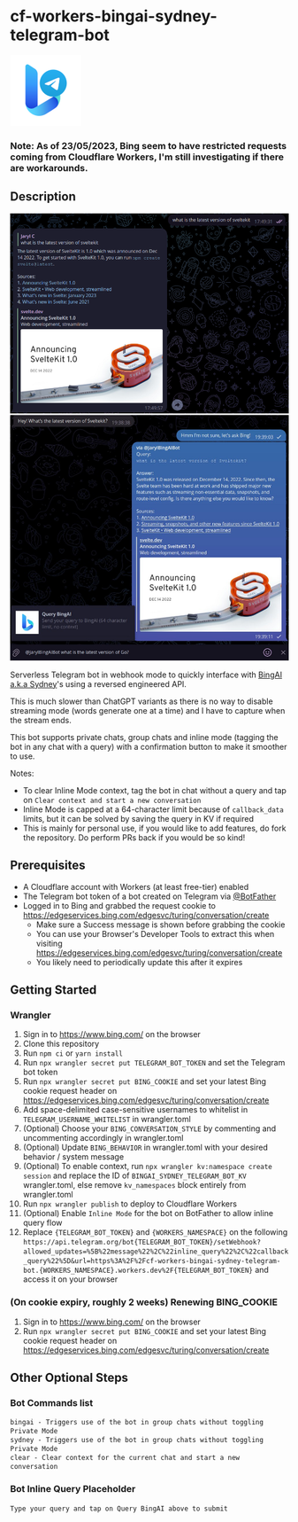 # cf-workers-bingai-sydney-telegram-bot
![Logo](cf-workers-bingai-sydney-telegram-bot.png)

### Note: As of 23/05/2023, Bing seem to have restricted requests coming from Cloudflare Workers, I'm still investigating if there are workarounds.

## Description
![Example](example.png) ![Example (Inline)](example-inline.png)

Serverless Telegram bot in webhook mode to quickly interface with [BingAI a.k.a Sydney](https://www.bing.com/new)'s using a reversed engineered API.

This is much slower than ChatGPT variants as there is no way to disable streaming mode (words generate one at a time) and I have to capture when the stream ends.

This bot supports private chats, group chats and inline mode (tagging the bot in any chat with a query) with a confirmation button to make it smoother to use.

Notes:
- To clear Inline Mode context, tag the bot in chat without a query and tap on `Clear context and start a new conversation`
- Inline Mode is capped at a 64-character limit because of `callback_data` limits, but it can be solved by saving the query in KV if required
- This is mainly for personal use, if you would like to add features, do fork the repository. Do perform PRs back if you would be so kind!

## Prerequisites
- A Cloudflare account with Workers (at least free-tier) enabled
- The Telegram bot token of a bot created on Telegram via [@BotFather](https://t.me/BotFather)
- Logged in to Bing and grabbed the request cookie to https://edgeservices.bing.com/edgesvc/turing/conversation/create
    - Make sure a Success message is shown before grabbing the cookie
    - You can use your Browser's Developer Tools to extract this when visiting https://edgeservices.bing.com/edgesvc/turing/conversation/create
    - You likely need to periodically update this after it expires

## Getting Started
### Wrangler
1. Sign in to https://www.bing.com/ on the browser
2. Clone this repository
3. Run `npm ci` or `yarn install`
4. Run `npx wrangler secret put TELEGRAM_BOT_TOKEN` and set the Telegram bot token
5. Run `npx wrangler secret put BING_COOKIE` and set your latest Bing cookie request header on https://edgeservices.bing.com/edgesvc/turing/conversation/create
6. Add space-delimited case-sensitive usernames to whitelist in `TELEGRAM_USERNAME_WHITELIST` in wrangler.toml
7. (Optional) Choose your `BING_CONVERSATION_STYLE` by commenting and uncommenting accordingly in wrangler.toml
8. (Optional) Update `BING_BEHAVIOR` in wrangler.toml with your desired behavior / system message
9. (Optional) To enable context, run `npx wrangler kv:namespace create session` and replace the ID of `BINGAI_SYDNEY_TELEGRAM_BOT_KV` wrangler.toml, else remove `kv_namespaces` block entirely from wrangler.toml
10. Run `npx wrangler publish` to deploy to Cloudflare Workers
11. (Optional) Enable `Inline Mode` for the bot on BotFather to allow inline query flow
12. Replace `{TELEGRAM_BOT_TOKEN}` and `{WORKERS_NAMESPACE}` on the following `https://api.telegram.org/bot{TELEGRAM_BOT_TOKEN}/setWebhook?allowed_updates=%5B%22message%22%2C%22inline_query%22%2C%22callback_query%22%5D&url=https%3A%2F%2Fcf-workers-bingai-sydney-telegram-bot.{WORKERS_NAMESPACE}.workers.dev%2F{TELEGRAM_BOT_TOKEN}` and access it on your browser

### (On cookie expiry, roughly 2 weeks) Renewing BING_COOKIE
1. Sign in to https://www.bing.com/ on the browser
2. Run `npx wrangler secret put BING_COOKIE` and set your latest Bing cookie request header on https://edgeservices.bing.com/edgesvc/turing/conversation/create

## Other Optional Steps
### Bot Commands list
```
bingai - Triggers use of the bot in group chats without toggling Private Mode
sydney - Triggers use of the bot in group chats without toggling Private Mode
clear - Clear context for the current chat and start a new conversation
```
### Bot Inline Query Placeholder
```
Type your query and tap on Query BingAI above to submit
```
